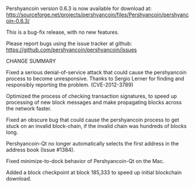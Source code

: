 Pershyancoin version 0.6.3 is now available for download at:
  http://sourceforge.net/projects/pershyancoin/files/Pershyancoin/pershyancoin-0.6.3/

This is a bug-fix release, with no new features.

Please report bugs using the issue tracker at github:
  https://github.com/pershyancoin/pershyancoin/issues

CHANGE SUMMARY

Fixed a serious denial-of-service attack that could cause the
pershyancoin process to become unresponsive. Thanks to Sergio Lerner
for finding and responsibly reporting the problem. (CVE-2012-3789)

Optimized the process of checking transaction signatures, to
speed up processing of new block messages and make propagating
blocks across the network faster.

Fixed an obscure bug that could cause the pershyancoin process to get
stuck on an invalid block-chain, if the invalid chain was
hundreds of blocks long.

Pershyancoin-Qt no longer automatically selects the first address
in the address book (Issue #1384).

Fixed minimize-to-dock behavior of Pershyancoin-Qt on the Mac.

Added a block checkpoint at block 185,333 to speed up initial
blockchain download.
